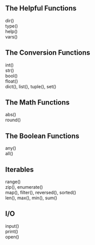 ## The Helpful Functions

dir()  
type()  
help()  
vars()

## The Conversion Functions

int()  
str()  
bool()  
float()  
dict(), list(), tuple(), set()

## The Math Functions

abs()  
round()

## The Boolean Functions

any()  
all()

## Iterables

range()  
zip(), enumerate()  
map(), filter(), reversed(), sorted()  
len(), max(), min(), sum()

## I/O

input()  
print()  
open()